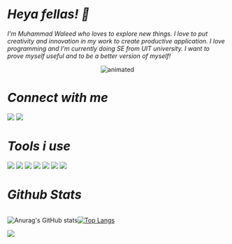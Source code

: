 # *Heya fellas! 👋*

*I'm Muhammad Waleed who loves to explore new things. I love to put creativity and innovation in my work to create productive application. I love programming and 
I'm currently doing SE from UIT university. 
I want to prove myself useful and to be a better version of myself!*


  <p align="center">
  <img src="https://i.gifer.com/origin/84/84d79f587caeee69caf306386ec3527d_w200.gif" alt="animated" />
</p>

# *Connect with me*

<a href="https://www.linkedin.com/in/muhammad-waleed-a60163227/" target="_blank"><img src="https://img.shields.io/badge/LinkedIn-0077B5?style=for-the-badge&logo=linkedin&logoColor=white"></a>
<a href="https://www.instagram.com/__blurryface__" target="_blank"><img src="https://img.shields.io/badge/Instagram-E4405F?style=for-the-badge&logo=instagram&logoColor=white"></a>




# *Tools i use*
<img src="https://img.shields.io/badge/Python-FFD43B?style=for-the-badge&logo=python&logoColor=darkgreen">  <img src="https://img.shields.io/badge/GIT-E44C30?style=for-the-badge&logo=git&logoColor=white">  <img src="https://img.shields.io/badge/JavaScript-323330?style=for-the-badge&logo=javascript&logoColor=F7DF1E">  <img src="https://img.shields.io/badge/HTML5-E34F26?style=for-the-badge&logo=html5&logoColor=white">  <img src="https://img.shields.io/badge/CSS3-1572B6?style=for-the-badge&logo=css3&logoColor=white"> <img src="https://img.shields.io/badge/Kali_Linux-557C94?style=for-the-badge&logo=kali-linux&logoColor=white">  <img src="https://img.shields.io/badge/Windows-0078D6?style=for-the-badge&logo=windows&logoColor=white">  
 


# *Github Stats*
<div style="display:flex; flex-direction:row;">
  
![Anurag's GitHub stats](https://github-readme-stats.vercel.app/api?username=blurryface92&show_icons=true&theme=dark)


[![Top Langs](https://github-readme-stats.vercel.app/api/top-langs/?username=blurryface92&layout=compact&theme=dark)](https://github.com/anuraghazra/github-readme-stats)
</div>

<img src="https://github-readme-streak-stats.herokuapp.com/?user=blurryface92&theme=dark">
